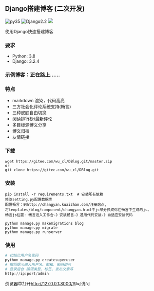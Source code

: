 ## Django搭建博客 (二次开发)
![py35](https://img.shields.io/badge/Python-3.8-red.svg) 
![Django2.2](https://img.shields.io/badge/Django-3.2.4-green.svg)
[![](https://img.shields.io/badge/Powered%20by-2186656812@qq.com-blue.svg)](http://www.spiderpy.cn/blog/)

使用Django快速搭建博客
### 要求
* Python: 3.8
* Django: 3.2.4

### 示例博客：正在路上......

### 特点

* markdown 渲染，代码高亮
* 三方社会化评论系统支持(畅言)
* 三种皮肤自由切换
* 阅读排行榜/最新评论
* 多目标源博文分享
* 博文归档
* 友情链接

### 下载
```
wget https://gitee.com/wu_cl/DBlog.git/master.zip
or
git clone https://gitee.com/wu_cl/DBlog.git
```

### 安装
```
pip install -r requirements.txt  # 安装所有依赖
修改setting.py配置数据库
配置畅言：到http://changyan.kuaizhan.com/注册站点,
将templates/blog/component/changyan.html中js部分换成你在畅言中生成的js。
畅言js位置: 畅言进入工作台-》安装畅言-》通用代码安装-》自适应安装代码

python manage.py makemigrations blog
python manage.py migrate
python manage.py runserver
```

### 使用

```python
# 初始化用户名密码
python manage.py createsuperuser
# 按照提示输入用户名、邮箱、密码即可
# 登录后台 编辑类型、标签、发布文章等
http://ip:port/admin
```

浏览器中打开<http://127.0.0.1:8000/>即可访问